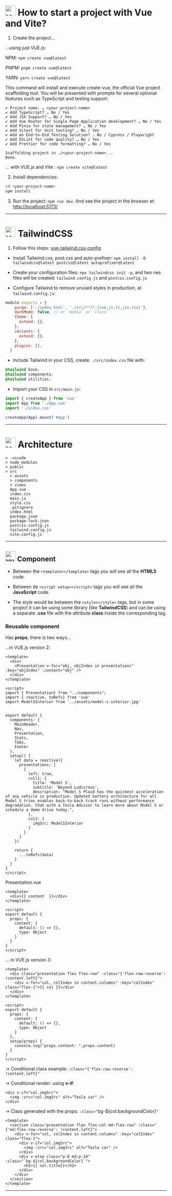 # <img width="32" height="32" src="https://img.icons8.com/fluency/28/vuejs.png" alt="vue.js"/>  How to start a project with Vue and Vite?

1. Create the project...

...using just VUE.js:

NPM: `npm create vue@latest`

PNPM: ```pnpm create vue@latest```

YARN: ```yarn create vue@latest```

This command will install and execute create-vue, the official Vue project scaffolding tool. You will be presented with prompts for several optional features such as TypeScript and testing support:

```
✔ Project name: … <your-project-name>
✔ Add TypeScript? … No / Yes
✔ Add JSX Support? … No / Yes
✔ Add Vue Router for Single Page Application development? … No / Yes
✔ Add Pinia for state management? … No / Yes
✔ Add Vitest for Unit testing? … No / Yes
✔ Add an End-to-End Testing Solution? … No / Cypress / Playwright
✔ Add ESLint for code quality? … No / Yes
✔ Add Prettier for code formatting? … No / Yes

Scaffolding project in ./<your-project-name>...
Done.
```

... with VUE.js and Vite : ```npm create vite@latest```

2. Install dependencies:

```BASH
cd <your-project-name>
npm install
```

3. Run the project: ```npm run dev```. And see the project in the browser at: [ http://localhost:5173/](http://localhost:5173/)

---

# <img width="32" height="32" src="https://img.icons8.com/fluency/28/vuejs.png" alt="vue.js"/>  TailwindCSS

1. Follow this steps: [vue-tailwind.css-config](https://guillaumeduhan.medium.com/vue-tailwindcss-config-4c02236ca89c)

- Install Tailwind.css, post.css and auto-prefixer: `npm install -D tailwindcss@latest postcss@latest autoprefixer@latest`

- Create your configuration files: ``npx tailwindcss init -p``, and two nes files will be created: `tailwind.config.js` and `postcss.config.js`

- Configure Tailwind to remove unused styles in production, at ``tailwind.config.js``:

```JavaScript
module.exports = {
    purge: ['./index.html', './src/**/*.{vue,js,ts,jsx,tsx}'],
    darkMode: false, // or 'media' or 'class'
    theme: {
      extend: {},
    },
    variants: {
      extend: {},
    },
    plugins: [],
  }
```

- Include Tailwind in your CSS, create: `./src/index.css` file with:

```CSS
@tailwind base;
@tailwind components;
@tailwind utilities;
```

- Import your CSS in ``src/main.js``:

```JavaScript
import { createApp } from 'vue'
import App from './App.vue'
import './index.css'

createApp(App).mount('#app')
```

---

# <img width="32" height="32" src="https://img.icons8.com/fluency/28/vuejs.png" alt="vue.js"/> Architecture

```
> .vscode
> node_modules
> public
> src
  > assets
  > components
  > views
  App.vue
  index.css
  main.js
  style.css
  .gitignore
  index.html
  package.json
  package-lock.json
  postcss.config.js
  tailwind.config.js
  vite.config.js
```
---

## <img width="32" height="32" src="https://img.icons8.com/fluency/28/vuejs.png" alt="vue.js"/>  Component

- Between the `<template></template>` tags you will see all the **HTML5** code.

- Between de `<script setup></script>` tags you will see all the **JavaScript** code.

- The style would be between the `<style></style>` tags, but in some project it can be using some library (like **TailwindCSS**) and can be using a separate **.css** file with the attribute **class** inside the corresponding tag. 

### Reusable component

Has **props**, there is two ways...

...in VUE.js version 2:

```Vue
<template>
  <div>
    <Presentation v-for="obj, objIndex in presentations" :key="objIndex" :content="obj" />
  </div>
</template>

<script>
import { Presentation} from "../components";
import { reactive, toRefs} from 'vue'
import ModelSInterior from '../assets/model-s-interior.jpg'


export default {
  components: {
    MainHeader, 
    Nav, 
    Presentation, 
    Stats, 
    Tabs, 
    Footer
  },
  setup() {
    let data = reactive({
      presentations: [
        {
          left: true,
          coll1: {
            title: 'Model S',
            subtitle: 'Beyond Ludicrous',
            description: "Model S Plaid has the quickest acceleration of any vehicle in production. Updated battery architecture for all Model S trims enables back-to-back track runs without performance degradation. Chat with a Tesla Advisor to learn more about Model S or schedule a demo drive today.",
          },
          col2: {
            imgSrc: ModelSInterior
          }
        }
      ]
    })

    return {
      ...toRefs(data)
    }
  }
}
</script>
```

Presentation.vue
```Vue
<template>
  <div>{{ content  }}</div>
</template>

<script>
export default {
  props: {
    content: {
      default: () => {},
      type: Object
    }
  }
}
</script>
```

... in VUE.js version 3:


```Vue
<template>
  <div class="presentation flex flex-row" :class="{'flex-row-reverse': !content.left}">
    <div v-for="col, colIndex in content.columns" :key="colIndex" class="flex-1">{{ col }}</div>
  </div>
</template>

<script>
export default {
  props: {
    content: {
      default: () => {},
      type: Object
    }
  },
  setup(props) {
    console.log("props.content: ",props.content)
  }
}
</script>
```

-> Conditional class example: `:class="{'flex-row-reverse': !content.left}"`

-> Conditional render: using **v-if**:

```VUE
<div v-if="col.imgSrc">
  <img :src="col.imgSrc" alt="Tesla car" />
</div>
```

-> Class generated with the props: `:class="`bg-${col.backgroundColor}`"`

```VUE
<template>
  <section class="presentation flex flex-col md:flex-row" :class="{'md:flex-row-reverse': !content.left}">
    <div v-for="col, colIndex in content.columns" :key="colIndex" class="flex-1">
      <div v-if="col.imgSrc">
        <img :src="col.imgSrc" alt="Tesla car" />
      </div>
      <div v-else class="p-8 md:p-24" :class="`bg-${col.backgroundColor}`">
        <h2>{{ col.title}}</h2>
      </div>
    </div>
  </section>
</template>
```
---
